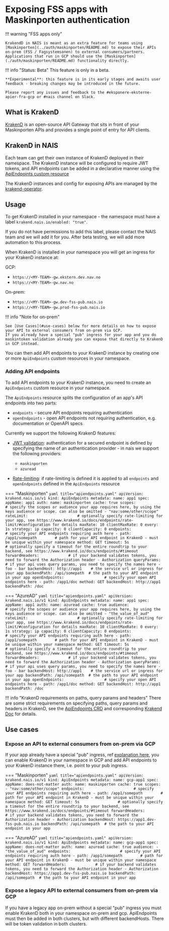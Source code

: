 # Exposing FSS apps with Maskinporten authentication

!!! warning "FSS apps only"

    KrakendD in NAIS is meant as an extra feature for teams using [Maskinporten](../auth/maskinporten/README.md) to expose their APIs on-prem (FSS / Fagsystemsonen) to external consumers/partners. Applications that run in GCP should use the [Maskinporten](./auth/maskinporten/README.md) functionality directly. 


!!! info "Status: Beta"
    This feature is only in a beta.

    **Experimental**: this feature is in its early stages and awaits user feedback - breaking changes may be introduced in the future.

    Please report any issues and feedback to the #eksponere-eksterne-apier-fra-gcp or #nais channel on Slack.


## What is KrakenD

[KrakenD](https://www.krakend.io/) is an open-source API Gateway that sits in front of your Maskinporten APIs and provides a single point of entry for API clients.

## KrakenD in NAIS

Each team can get their own instance of KrakenD deployed in their namespace. The KrakenD instance will be configured to require JWT tokens, and API endpoints can be added
in a declarative manner using the [ApiEndpoints custom resource](https://github.com/nais/krakend/blob/main/config/samples/apiendpoints_max.yaml)

The KrakenD instances and config for exposing APIs are managed by the [krakend-operator](https://github.com/nais/krakend).

## Usage

To get KrakenD installed in your namespace - the namespace must have a label `krakend.nais.io/enabled: "true"`.

If you do not have permissions to add this label, please contact the NAIS team and we will add it for you.
After beta testing, we will add more automation to this process.

When KrakenD is installed in your namespace you will get an ingress for your KrakenD instance at:

GCP:

* `https://<MY-TEAM>-gw.ekstern.dev.nav.no`
* `https://<MY-TEAM>-gw.nav.no`

On-prem:

* `https://<MY-TEAM>-gw.dev-fss-pub.nais.io`
* `https://<MY-TEAM>-gw.prod-fss-pub.nais.io`

!!! info "Note for on-prem"

    See [Use Cases](#use-cases) below for more details on how to expose your API to external consumers from on-prem via GCP.
    If you already have a special "pub" ingress for your app and you do maskintoken validation already you can expose that directly to KrakenD in GCP instead.

You can then add API endpoints to your KrakenD instance by creating one or more `ApiEndpoints` custom resources in your namespace.

### Adding API endpoints

To add API endpoints to your KrakenD instance, you need to create an `ApiEndpoints` custom resource in your namespace.

The `ApiEndpoints` resource splits the configuration of an app's API endpoints into two parts:

* `endpoints` - secure API endpoints requiring authentication
* `openEndpoints` - open API endpoints not requiring authentication, e.g. documentation or OpenAPI specs

Currently we support the following KrakenD features:

* [JWT validation](https://www.krakend.io/docs/authorization/jwt-validation/): authentication for a secured endpoint is defined by specifying the name of an authentication provider - in nais we support the following providers:
    * `maskinporten`
    * `azuread`

* [Rate-limiting](https://www.krakend.io/docs/endpoints/rate-limit/): if rate-limiting is defined it is applied to all `endpoints` and `openEndpoints` defined in the `ApiEndpoints` resource


=== "Maskinporten"
    ```yaml title="apiendpoints.yaml"
    apiVersion: krakend.nais.io/v1
    kind: ApiEndpoints
    metadata:
      name: app1
    spec:
      appName: app1
      auth:
        name: maskinporten
        cache: true
        scopes:                        # specify the scopes or audience your app requires here, by using the keys audience or scope. can also be omitted
          - "nav:some/other/scope"
      rateLimit:                      # optionally specify rate-limiting for your app, see https://www.krakend.io/docs/endpoints/rate-limit/#configuration for details
        maxRate: 10
        clientMaxRate: 0
        every: 1s
        strategy: ip
        capacity: 0
        clientCapacity: 0
      endpoints:                      # specify your API endpoints requiring auth here
        - path: /app1/somepath        # path for your API endpoint in KrakenD - must be unique within your namespace
          method: GET
          timeout: 5s                 # optionally specify a timeout for the entire roundtrip to your backend, see https://www.krakend.io/docs/endpoints/#timeout
          forwardHeaders:             # if your backend validates tokens, you need to forward the Authorization header
            - Authorization
          queryParams:                # if your api uses query params, you need to specify the names here
            - foo
            - bar
          backendHost: http://app1    # the service url or ingress for your app
          backendPath: /api/somepath  # the path to your API endpoint in your app
      openEndpoints:                  # specify your open API endpoints here
        - path: /app1/doc
          method: GET
          backendHost: http://app1
          backendPath: /doc
    ```

=== "AzureAD"
    ```yaml title="apiendpoints.yaml"
    apiVersion: krakend.nais.io/v1
    kind: ApiEndpoints
    metadata:
      name: app1
    spec:
      appName: app1
      auth:
        name: azuread
        cache: true
        audience:                        # specify the scopes or audience your app requires here, by using the keys audience or scope. can also be omitted
          - "the_value_of_aud"
      rateLimit:                      # optionally specify rate-limiting for your app, see https://www.krakend.io/docs/endpoints/rate-limit/#configuration for details
        maxRate: 10
        clientMaxRate: 0
        every: 1s
        strategy: ip
        capacity: 0
        clientCapacity: 0
      endpoints:                      # specify your API endpoints requiring auth here
        - path: /app1/somepath        # path for your API endpoint in KrakenD - must be unique within your namespace
          method: GET
          timeout: 5s                 # optionally specify a timeout for the entire roundtrip to your backend, see https://www.krakend.io/docs/endpoints/#timeout
          forwardHeaders:             # if your backend validates tokens, you need to forward the Authorization header
            - Authorization
          queryParams:                # if your api uses query params, you need to specify the names here
            - foo
            - bar
          backendHost: http://app1    # the service url or ingress for your app
          backendPath: /api/somepath  # the path to your API endpoint in your app
      openEndpoints:                  # specify your open API endpoints here
        - path: /app1/doc
          method: GET
          backendHost: http://app1
          backendPath: /doc
    ```

!!! info "KrakenD requirements on paths, query params and headers"
    There are some strict requirements on specifying paths, query params and headers in KrakenD, see the [ApiEndpoints CRD](https://github.com/nais/krakend/blob/main/config/crd/bases/krakend.nais.io_apiendpoints.yaml) and corresponding [Krakend Doc](https://www.krakend.io/docs/endpoints/) for details.


## Use cases

### Expose an API to external consumers from on-prem via GCP

If your app already have a special "pub" ingress, ref [explanation here](https://doc.nais.io/clusters/migrating-to-gcp/#how-do-i-reach-an-application-found-on-premises-from-my-application-in-gcp),
you can enable KrakenD in your namespace in GCP and add API endpoints to your KrakenD instance there, i.e. point to your pub ingress.

=== "Maskinporten"
    ```yaml title="apiendpoints.yaml"
      apiVersion: krakend.nais.io/v1
      kind: ApiEndpoints
      metadata:
        name: gcp-app1
      spec:
        appName: does-not-matter
        auth:
          name: maskinporten
          cache: true
          scopes:
            - "nav:some/other/scope"
        endpoints:                      # specify your API endpoints requiring auth here
          - path: /app1/somepath        # path for your API endpoint in KrakenD - must be unique within your namespace
            method: GET
            timeout: 5s                 # optionally specify a timeout for the entire roundtrip to your backend, see https://www.krakend.io/docs/endpoints/#timeout
            forwardHeaders:             # if your backend validates tokens, you need to forward the Authorization header
              - Authorization
            backendHost: https://app1.dev-fss-pub.nais.io
            backendPath: /api/somepath  # the path to your API endpoint in your app
    ```

=== "AzureAD"
    ```yaml title="apiendpoints.yaml"
      apiVersion: krakend.nais.io/v1
      kind: ApiEndpoints
      metadata:
        name: gcp-app1
      spec:
        appName: does-not-matter
        auth:
          name: azuread
          cache: true
          audience:
            - "the_value_of_aud"
        endpoints:                      # specify your API endpoints requiring auth here
          - path: /app1/somepath        # path for your API endpoint in KrakenD - must be unique within your namespace
            method: GET
            forwardHeaders:             # if your backend validates tokens, you need to forward the Authorization header
              - Authorization
            backendHost: https://app1.dev-fss-pub.nais.io
            backendPath: /api/somepath  # the path to your API endpoint in your app
    ```
### Expose a legacy API to external consumers from on-prem via GCP

If you have a legacy app on-prem without a special "pub" ingress you must enable KrakenD both in your namespace on-prem and gcp.
ApiEndpoints must then be added in both clusters, but with different backendHosts. There will be token validation in both clusters.


